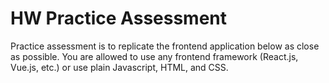 # HW Practice Assessment

Practice assessment is to replicate the frontend application below as close as possible. You are allowed to use any frontend framework (React.js, Vue.js, etc.) or use plain Javascript, HTML, and CSS.
